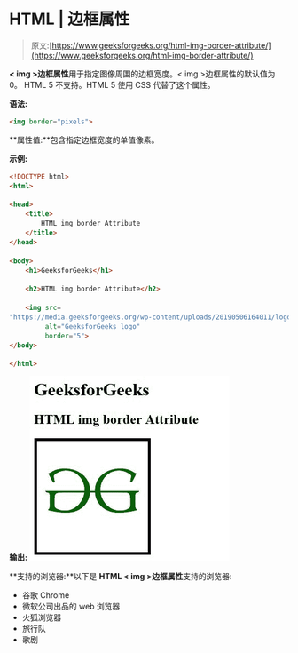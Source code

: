 # HTML | 边框属性

> 原文:[https://www.geeksforgeeks.org/html-img-border-attribute/](https://www.geeksforgeeks.org/html-img-border-attribute/)

**< img >边框属性**用于指定图像周围的边框宽度。< img >边框属性的默认值为 0。
HTML 5 不支持。HTML 5 使用 CSS 代替了这个属性。

**语法:**

```html
<img border="pixels">
```

**属性值:**包含指定边框宽度的单值像素。

**示例:**

```html
<!DOCTYPE html>
<html>

<head>
    <title>
        HTML img border Attribute
    </title>
</head>

<body>
    <h1>GeeksforGeeks</h1>

    <h2>HTML img border Attribute</h2>

    <img src=
"https://media.geeksforgeeks.org/wp-content/uploads/20190506164011/logo3.png" 
         alt="GeeksforGeeks logo" 
         border="5">
</body>

</html>
```

**输出:**
![](img/9440265bea772127e26b88b577cff33d.png)

**支持的浏览器:**以下是 **HTML < img >边框属性**支持的浏览器:

*   谷歌 Chrome
*   微软公司出品的 web 浏览器
*   火狐浏览器
*   旅行队
*   歌剧